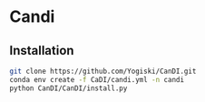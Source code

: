 # Candi

## Installation


```Bash
git clone https://github.com/Yogiski/CanDI.git
conda env create -f CaDI/candi.yml -n candi
python CanDI/CanDI/install.py
```
